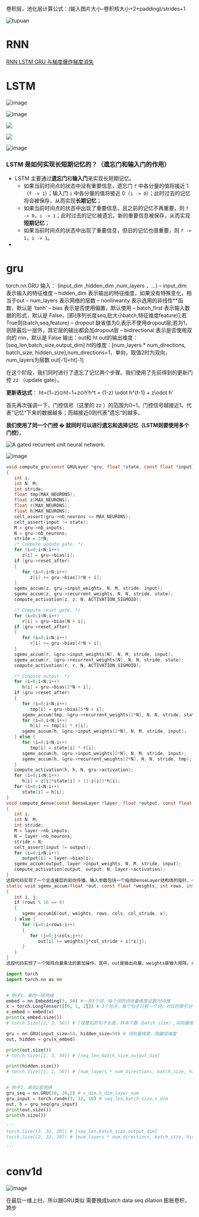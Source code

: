 卷积层，池化层计算公式：(输入图片大小-卷积核大小+2*padding)/strides+1 


![tupuan](https://pic1.zhimg.com/80/v2-5e5f687e78edd13e572039f5132f4248_720w.webp)

# RNN
[RNN LSTM GRU 与梯度爆炸梯度消失](https://zhuanlan.zhihu.com/p/28297161)



# LSTM


![image](https://cdn.staticaly.com/gh/andyye1999/picx-images-hosting@master/20230410/image.7fj9tyuzl0o0.webp)


![image](https://cdn.staticaly.com/gh/andyye1999/picx-images-hosting@master/20230405/image.4meykpdfxso0.webp)


![](https://pic2.zhimg.com/80/v2-ec148fed5f9397087e0aae2b7e05d241_720w.webp)

  
![](https://pic4.zhimg.com/80/v2-c50de47c672cfec7cd6671d3dc6a2147_720w.webp)


![image](https://cdn.staticaly.com/gh/andyye1999/picx-images-hosting@master/20230410/image.6vbfdnnthi00.webp)

### LSTM 是如何实现长短期记忆的？（遗忘门和输入门的作用）

-   LSTM 主要通过**遗忘门**和**输入门**来实现长短期记忆。
    -   如果当前时间点的状态中没有重要信息，遗忘门 `f` 中各分量的值将接近 1（`f -> 1`）；输入门 `i` 中各分量的值将接近 0（`i -> 0`）；此时过去的记忆将会被保存，从而实现**长期记忆**；
    -   如果当前时间点的状态中出现了重要信息，且之前的记忆不再重要，则 `f -> 0`，`i -> 1`；此时过去的记忆被遗忘，新的重要信息被保存，从而实现**短期记忆**；
    -   如果当前时间点的状态中出现了重要信息，但旧的记忆也很重要，则 `f -> 1`，`i -> 1`。
- 
# gru
torch.nn.GRU
输入：
(input_dim ,hidden_dim ,num_layers ，…)
– input_dim 表示输入的特征维度
– hidden_dim 表示输出的特征维度，如果没有特殊变化，相当于out
– num_layers 表示网络的层数
– nonlinearity 表示选用的非线性**函数，默认是 ‘tanh’
– bias 表示是否使用偏置，默认使用
– batch_first 表示输入数据的形式，默认是 False，[即(序列长度seq,批大小batch,特征维度feature)];若True则(batch,seq,feature)
– dropout 缺省值为0,表示不使用dropout层;若为1，则除最后一层外，其它层的输出都会加dropout层
– bidirectional 表示是否使用双向的 rnn，默认是 False
输出：out和 ht
out的输出维度：[seq_len,batch_size,output_dim]
ht的维度：[num_layers * num_directions, batch_size, hidden_size],num_directions=1，单向，取值2时为双向，num_layers为层数
out[-1]=ht[-1]


在这个阶段，我们同时进行了遗忘了记忆两个步骤。我们使用了先前得到的更新门控 zz （update gate）。

**更新表达式**： ht=(1−z)⊙ht−1+z⊙h′h^t = (1-z) \odot h^{t-1} + z\odot h'

首先再次强调一下，门控信号（这里的 zz ）的范围为0~1。门控信号越接近1，代表”记忆“下来的数据越多；而越接近0则代表”遗忘“的越多。

**我们使用了同一个门控 � 就同时可以进行遗忘和选择记忆（LSTM则要使用多个门控）**。  



![A gated recurrent unit neural network.](https://colah.github.io/posts/2015-08-Understanding-LSTMs/img/LSTM3-var-GRU.png)


![image](https://cdn.staticaly.com/gh/andyye1999/picx-images-hosting@master/20230410/image.6y51ii7mzyg0.webp)

```c
void compute_gru(const GRULayer *gru, float *state, const float *input)
{
   int i;
   int N, M;
   int stride;
   float tmp[MAX_NEURONS];
   float z[MAX_NEURONS];
   float r[MAX_NEURONS];
   float h[MAX_NEURONS];
   celt_assert(gru->nb_neurons <= MAX_NEURONS);
   celt_assert(input != state);
   M = gru->nb_inputs;
   N = gru->nb_neurons;
   stride = 3*N;
   /* Compute update gate. */
   for (i=0;i<N;i++)
      z[i] = gru->bias[i];
   if (gru->reset_after)
   {
      for (i=0;i<N;i++)
         z[i] += gru->bias[3*N + i];
   }
   sgemv_accum(z, gru->input_weights, N, M, stride, input);
   sgemv_accum(z, gru->recurrent_weights, N, N, stride, state);
   compute_activation(z, z, N, ACTIVATION_SIGMOID);

   /* Compute reset gate. */
   for (i=0;i<N;i++)
      r[i] = gru->bias[N + i];
   if (gru->reset_after)
   {
      for (i=0;i<N;i++)
         r[i] += gru->bias[4*N + i];
   }
   sgemv_accum(r, &gru->input_weights[N], N, M, stride, input);
   sgemv_accum(r, &gru->recurrent_weights[N], N, N, stride, state);
   compute_activation(r, r, N, ACTIVATION_SIGMOID);

   /* Compute output. */
   for (i=0;i<N;i++)
      h[i] = gru->bias[2*N + i];
   if (gru->reset_after)
   {
      for (i=0;i<N;i++)
         tmp[i] = gru->bias[5*N + i];
      sgemv_accum(tmp, &gru->recurrent_weights[2*N], N, N, stride, state);
      for (i=0;i<N;i++)
         h[i] += tmp[i] * r[i];
      sgemv_accum(h, &gru->input_weights[2*N], N, M, stride, input);
   } else {
      for (i=0;i<N;i++)
         tmp[i] = state[i] * r[i];
      sgemv_accum(h, &gru->input_weights[2*N], N, M, stride, input);
      sgemv_accum(h, &gru->recurrent_weights[2*N], N, N, stride, tmp);
   }
   compute_activation(h, h, N, gru->activation);
   for (i=0;i<N;i++)
      h[i] = z[i]*state[i] + (1-z[i])*h[i];
   for (i=0;i<N;i++)
      state[i] = h[i];
}
void compute_dense(const DenseLayer *layer, float *output, const float *input)
{
   int i;
   int N, M;
   int stride;
   M = layer->nb_inputs;
   N = layer->nb_neurons;
   stride = N;
   celt_assert(input != output);
   for (i=0;i<N;i++)
      output[i] = layer->bias[i];
   sgemv_accum(output, layer->input_weights, N, M, stride, input);
   compute_activation(output, output, N, layer->activation);
}
这段代码实现了一个全连接层的前向传播。输入参数包括一个指向DenseLayer结构体的指针，一个指向输出的指针和一个指向输入的指针。其中DenseLayer结构体包含了该层的权重、偏置、激活函数等信息。该函数首先将输出初始化为偏置，然后使用sgemvaccum函数计算输入和权重的乘积并累加到输出中。最后，使用computeactivation函数对输出进行激活函数处理。其中sgemvaccum函数实现了矩阵向量乘法的累加版本，computeactivation函数实现了不同激活函数的处理。
static void sgemv_accum(float *out, const float *weights, int rows, int cols, int col_stride, const float *x)
{
   int i, j;
   if (rows % 16 == 0)
   {
      sgemv_accum16(out, weights, rows, cols, col_stride, x);
   } else {
      for (i=0;i<rows;i++)
      {
         for (j=0;j<cols;j++)
            out[i] += weights[j*col_stride + i]*x[j];
      }
   }
}
这段代码实现了一个矩阵向量乘法的累加操作。其中，out是输出向量，weights是输入矩阵，rows是矩阵的行数，cols是矩阵的列数，col_stride是矩阵列之间的跨度，x是输入向量。如果rows是16的倍数，则调用sgemv_accum16函数进行计算，否则使用两层循环计算。在循环中，out[i]表示输出向量的第i个元素，weights[j*col_stride + i]表示输入矩阵第j列第i行的元素，x[j]表示输入向量的第j个元素。
```

```python
import torch
import torch.nn as nn


# 例子1，单向一层网络
embed = nn.Embedding(3, 50) #一共3个词，每个词的词向量维度设置为50维
x = torch.LongTensor([[0, 1, 2]]) # 3个句子，每个句子只有一个词，对应的索引分别时0，1，2
x_embed = embed(x)
print(x_embed.size())
# torch.Size([1, 3, 50]) # [规整后的句子长度，样本个数（batch_size）,词向量维度]

gru = nn.GRU(input_size=50, hidden_size=50) # 词向量维度，隐藏层维度
out, hidden = gru(x_embed)

print(out.size())
# torch.Size([1, 3, 50]) # [seq_len,batch_size,output_dim]

print(hidden.size())
# torch.Size([1, 1, 50]) # [num_layers * num_directions, batch_size, hidden_size]


# 例子2，单向2层网络
gru_seq = nn.GRU(10, 20,2) # x_dim,h_dim,layer_num
gru_input = torch.randn(3, 32, 10) # seq_len,batch_size,x_dim
out, h = gru_seq(gru_input)
print(out.size())
print(h.size())

'''
torch.Size([3, 32, 20]) # [seq_len,batch_size,output_dim]
torch.Size([2, 32, 20]) # [num_layers * num_directions, batch_size, hidden_size]

'''

```

# conv1d
![image](https://cdn.staticaly.com/gh/andyye1999/image-hosting@master/20221120/image.18x6t933e29s.webp)

在最后一维上扫，所以跟GRU类似 需要换成batch data seq
dilation 膨胀卷积，跨步